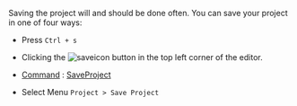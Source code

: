 Saving the project will and should be done often. You can save your project in one of four ways:

- Press `Ctrl + s`

- Clicking the ![saveicon](https://media.githubusercontent.com/media/zeroengineteam/ZeroFiles/master/doc_files/1000.png) button in the top left corner of the editor.

- [ Command](https://github.com/ArendDanielek/ZeroDocsTest/blob/master/zero_editor_documentation/zeromanual/editor/editorcommands/commands.markdown) : [ SaveProject](https://github.com/ArendDanielek/ZeroDocsTest/blob/master/code_reference/command_reference.markdown#saveproject)

- Select Menu `Project > Save Project`
 
  
  
  
  
  
  
  

 
